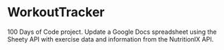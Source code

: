 # WorkoutTracker
100 Days of Code project. Update a Google Docs spreadsheet using the Sheety API with exercise data and information from the NutritionIX API.
